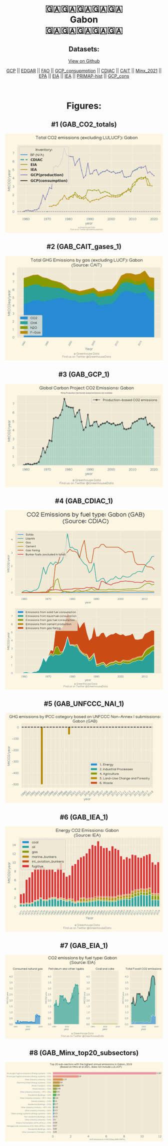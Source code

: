 
<center>
<h1 align="center">
🇬🇦🇬🇦🇬🇦🇬🇦🇬🇦
<br>
Gabon
<br>
🇬🇦🇬🇦🇬🇦🇬🇦🇬🇦
</h1>
<h2>Datasets:</h2>
<p><a href="https://github.com/dquintani/Greenhouse-Data/tree/master/country_data/GAB_Gabon/data">View on Github</a>
<br></p><p><a href="data/GAB_GCP.csv">GCP</a> || <a href="data/GAB_EDGAR.csv">EDGAR</a> || <a href="data/GAB_FAO.csv">FAO</a> || <a href="data/GAB_GCP_consupmption.csv">GCP_consupmption</a> || <a href="data/GAB_CDIAC.csv">CDIAC</a> || <a href="data/GAB_CAIT.csv">CAIT</a> || <a href="data/GAB_Minx_2021.csv">Minx_2021</a> || <a href="data/GAB_EPA.csv">EPA</a> || <a href="data/GAB_EIA.csv">EIA</a> || <a href="data/GAB_IEA.csv">IEA</a> || <a href="data/GAB_PRIMAP-hist.csv">PRIMAP-hist</a> || <a href="data/GAB_GCP_cons.csv">GCP_cons</a></p><p><br></p>
<h1>Figures:</h1><h2>#1 (GAB_CO2_totals)</h2>
<p><img alt="" src="figures/GAB_CO2_totals.png" /></p><h2>#2 (GAB_CAIT_gases_1)</h2>
<p><img alt="" src="figures/GAB_CAIT_gases_1.png" /></p><h2>#3 (GAB_GCP_1)</h2>
<p><img alt="" src="figures/GAB_GCP_1.png" /></p><h2>#4 (GAB_CDIAC_1)</h2>
<p><img alt="" src="figures/GAB_CDIAC_1.png" /></p><h2>#5 (GAB_UNFCCC_NAI_1)</h2>
<p><img alt="" src="figures/GAB_UNFCCC_NAI_1.png" /></p><h2>#6 (GAB_IEA_1)</h2>
<p><img alt="" src="figures/GAB_IEA_1.png" /></p><h2>#7 (GAB_EIA_1)</h2>
<p><img alt="" src="figures/GAB_EIA_1.png" /></p><h2>#8 (GAB_Minx_top20_subsectors)</h2>
<p><img alt="" src="figures/GAB_Minx_top20_subsectors.png" /></p>